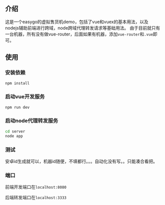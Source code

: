 ##  介绍
 这是一个easygo的虚拟售货机demo，包括了vue和vuex的基本用法，以及nodejs辅助前端进行跨域，node跨域代理转发请求等基础用法。
 由于目前就只有一台机器，所有没有做vue-router，后面如果有机器，添加`vue-router`和`.vue`即可。
## 使用
### 安装依赖

```bash
npm install
```

### 启动vue开发服务
```bash
npm run dev
```

### 启动node代理转发服务
```bash
cd server
node app
```
### 测试
安卓id生成就可以，机器id随便，不填都行。。。自动化没有写。。只能凑合看把。

### 端口
前端开发端口在`localhost:8080`

后端转发端口在`localhost:3333`
